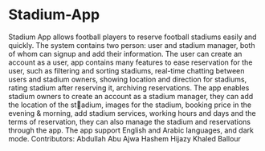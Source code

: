 # Stadium-App
Stadium App allows football players to reserve football stadiums easily and quickly. The system contains two person: user and stadium manager, both of whom can signup and add their information.  The user can create an account as a user, app contains many features to ease reservation for the user, such as filtering and sorting stadiums, real-time chatting between users and stadium owners, showing location and direction for stadiums, rating stadium after reserving it, archiving reservations.  The app enables stadium owners to create an account as a stadium manager, they can add the location of the stٍadium, images for the stadium, booking price in the evening &amp; morning, add stadium services, working hours and days and the terms of reservation, they can also manage the stadium and reservations through the app.  The app support English and Arabic languages, and dark mode.  Contributors:  Abdullah Abu Ajwa  Hashem Hijazy  Khaled Ballour
